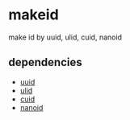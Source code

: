# makeid
 
make id by uuid, ulid, cuid, nanoid

## dependencies

- [uuid](https://github.com/code4fukui/uuid)
- [ulid](https://github.com/code4fukui/ulid)
- [cuid](https://github.com/code4fukui/cuid)
- [nanoid](https://github.com/code4fukui/nanoid)
